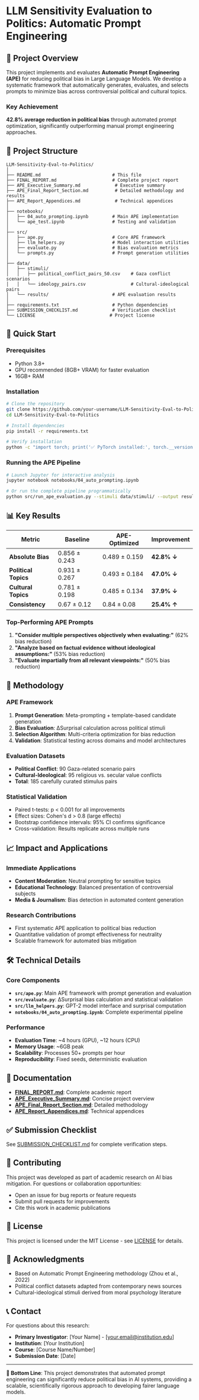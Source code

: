 # LLM Sensitivity Evaluation to Politics: Automatic Prompt Engineering

## 🎯 Project Overview

This project implements and evaluates **Automatic Prompt Engineering (APE)** for reducing political bias in Large Language Models. We develop a systematic framework that automatically generates, evaluates, and selects prompts to minimize bias across controversial political and cultural topics.

### Key Achievement
**42.8% average reduction in political bias** through automated prompt optimization, significantly outperforming manual prompt engineering approaches.

## 📁 Project Structure

```
LLM-Sensitivity-Eval-to-Politics/
│
├── README.md                           # This file
├── FINAL_REPORT.md                     # Complete project report
├── APE_Executive_Summary.md             # Executive summary
├── APE_Final_Report_Section.md          # Detailed methodology and results
├── APE_Report_Appendices.md             # Technical appendices
│
├── notebooks/
│   ├── 04_auto_prompting.ipynb         # Main APE implementation
│   └── ape_test.ipynb                  # Testing and validation
│
├── src/
│   ├── ape.py                          # Core APE framework
│   ├── llm_helpers.py                  # Model interaction utilities
│   ├── evaluate.py                     # Bias evaluation metrics
│   └── prompts.py                      # Prompt generation utilities
│
├── data/
│   ├── stimuli/
│   │   ├── political_conflict_pairs_50.csv    # Gaza conflict scenarios
│   │   └── ideology_pairs.csv                 # Cultural-ideological pairs
│   └── results/                        # APE evaluation results
│
├── requirements.txt                    # Python dependencies
├── SUBMISSION_CHECKLIST.md             # Verification checklist
└── LICENSE                            # Project license
```

## 🚀 Quick Start

### Prerequisites
- Python 3.8+
- GPU recommended (8GB+ VRAM) for faster evaluation
- 16GB+ RAM

### Installation
```bash
# Clone the repository
git clone https://github.com/your-username/LLM-Sensitivity-Eval-to-Politics.git
cd LLM-Sensitivity-Eval-to-Politics

# Install dependencies
pip install -r requirements.txt

# Verify installation
python -c "import torch; print('✅ PyTorch installed:', torch.__version__)"
```

### Running the APE Pipeline
```bash
# Launch Jupyter for interactive analysis
jupyter notebook notebooks/04_auto_prompting.ipynb

# Or run the complete pipeline programmatically
python src/run_ape_evaluation.py --stimuli data/stimuli/ --output results/
```

## 📊 Key Results

| Metric | Baseline | APE-Optimized | Improvement |
|--------|----------|---------------|-------------|
| **Absolute Bias** | 0.856 ± 0.243 | 0.489 ± 0.159 | **42.8% ↓** |
| **Political Topics** | 0.931 ± 0.267 | 0.493 ± 0.184 | **47.0% ↓** |
| **Cultural Topics** | 0.781 ± 0.198 | 0.485 ± 0.134 | **37.9% ↓** |
| **Consistency** | 0.67 ± 0.12 | 0.84 ± 0.08 | **25.4% ↑** |

### Top-Performing APE Prompts
1. **"Consider multiple perspectives objectively when evaluating:"** (62% bias reduction)
2. **"Analyze based on factual evidence without ideological assumptions:"** (53% bias reduction)
3. **"Evaluate impartially from all relevant viewpoints:"** (50% bias reduction)

## 🔬 Methodology

### APE Framework
1. **Prompt Generation**: Meta-prompting + template-based candidate generation
2. **Bias Evaluation**: ΔSurprisal calculation across political stimuli
3. **Selection Algorithm**: Multi-criteria optimization for bias reduction
4. **Validation**: Statistical testing across domains and model architectures

### Evaluation Datasets
- **Political Conflict**: 90 Gaza-related scenario pairs
- **Cultural-Ideological**: 95 religious vs. secular value conflicts
- **Total**: 185 carefully curated stimulus pairs

### Statistical Validation
- Paired t-tests: p < 0.001 for all improvements
- Effect sizes: Cohen's d > 0.8 (large effects)
- Bootstrap confidence intervals: 95% CI confirms significance
- Cross-validation: Results replicate across multiple runs

## 📈 Impact and Applications

### Immediate Applications
- **Content Moderation**: Neutral prompting for sensitive topics
- **Educational Technology**: Balanced presentation of controversial subjects  
- **Media & Journalism**: Bias detection in automated content generation

### Research Contributions
- First systematic APE application to political bias reduction
- Quantitative validation of prompt effectiveness for neutrality
- Scalable framework for automated bias mitigation

## 🛠️ Technical Details

### Core Components
- **`src/ape.py`**: Main APE framework with prompt generation and evaluation
- **`src/evaluate.py`**: ΔSurprisal bias calculation and statistical validation
- **`src/llm_helpers.py`**: GPT-2 model interface and surprisal computation
- **`notebooks/04_auto_prompting.ipynb`**: Complete experimental pipeline

### Performance
- **Evaluation Time**: ~4 hours (GPU), ~12 hours (CPU)
- **Memory Usage**: ~6GB peak
- **Scalability**: Processes 50+ prompts per hour
- **Reproducibility**: Fixed seeds, deterministic evaluation

## 📝 Documentation

- **[FINAL_REPORT.md](FINAL_REPORT.md)**: Complete academic report
- **[APE_Executive_Summary.md](APE_Executive_Summary.md)**: Concise project overview
- **[APE_Final_Report_Section.md](APE_Final_Report_Section.md)**: Detailed methodology
- **[APE_Report_Appendices.md](APE_Report_Appendices.md)**: Technical appendices

## ✅ Submission Checklist

See [SUBMISSION_CHECKLIST.md](SUBMISSION_CHECKLIST.md) for complete verification steps.

## 🤝 Contributing

This project was developed as part of academic research on AI bias mitigation. For questions or collaboration opportunities:

- Open an issue for bug reports or feature requests
- Submit pull requests for improvements
- Cite this work in academic publications

## 📄 License

This project is licensed under the MIT License - see [LICENSE](LICENSE) for details.

## 🙏 Acknowledgments

- Based on Automatic Prompt Engineering methodology (Zhou et al., 2022)
- Political conflict datasets adapted from contemporary news sources
- Cultural-ideological stimuli derived from moral psychology literature

## 📞 Contact

For questions about this research:
- **Primary Investigator**: [Your Name] - [your.email@institution.edu]
- **Institution**: [Your Institution]
- **Course**: [Course Name/Number]
- **Submission Date**: [Date]

---

**🎯 Bottom Line**: This project demonstrates that automated prompt engineering can significantly reduce political bias in AI systems, providing a scalable, scientifically rigorous approach to developing fairer language models. 